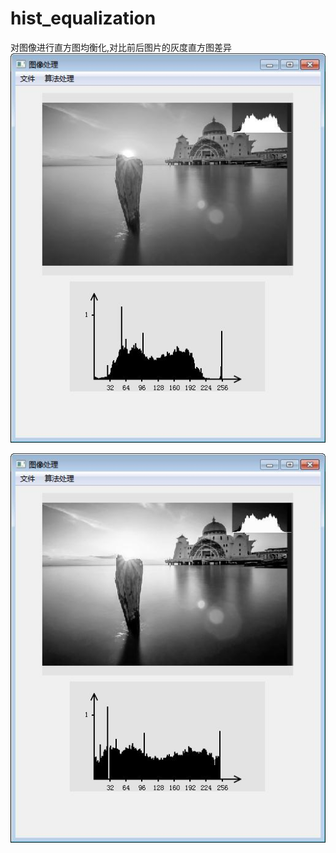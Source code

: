 # hist_equalization
对图像进行直方图均衡化,对比前后图片的灰度直方图差异
![](https://github.com/windless1015/hist_equalization/blob/master/test_img/get_hist.jpg?raw=true)

![](https://github.com/windless1015/hist_equalization/blob/master/test_img/hist_equa.jpg?raw=true)


